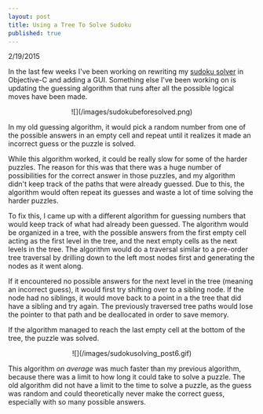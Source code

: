 ```yaml
---
layout: post
title: Using a Tree To Solve Sudoku
published: true
---
```


2/19/2015

In the last few weeks I've been working on rewriting my [sudoku solver](https://github.com/trentyou/Sudoku) in Objective-C and adding a GUI. Something else I've been working on is updating the guessing algorithm that runs after all the possible logical moves have been made.


<div style="text-align:center" markdown ="1">
![](/images/sudokubeforesolved.png)
</div>


In my old guessing algorithm, it would pick a random number from one of the possible answers in an empty cell and repeat until it realizes it made an incorrect guess or the puzzle is solved. 

While this algorithm worked, it could be really slow for some of the harder puzzles. The reason for this was that there was a huge number of possibilities for the correct answer in those puzzles, and my algorithm didn't keep track of the paths that were already guessed. Due to this, the algorithm would often repeat its guesses and waste a lot of time solving the harder puzzles. 

To fix this, I came up with a different algorithm for guessing numbers that would keep track of what had already been guessed. The algorithm would be organized in a tree, with the possible answers from the first empty cell acting as the first level in the tree, and the next empty cells as the next levels in the tree. The algorithm would do a traversal similar to a pre-order tree traversal by drilling down to the left most nodes first and generating the nodes as it went along. 

If it encountered no possible answers for the next level in the tree (meaning an incorrect guess), it would first try shifting over to a sibling node. If the node had no siblings, it would move back to a point in a the tree that did have a sibling and try again. The previously traversed tree paths would lose the pointer to that path and be deallocated in order to save memory.

If the algorithm managed to reach the last empty cell at the bottom of the tree, the puzzle was solved. 


<div style="text-align:center" markdown ="1">
![](/images/sudokusolving_post6.gif)
</div>


This algorithm _on average_ was much faster than my previous algorithm, because there was a limit to how long it could take to solve a puzzle. The old algorithm did not have a limit to the time to solve a puzzle, as the guess was random and could theoretically never make the correct guess, especially with so many possible answers. 



